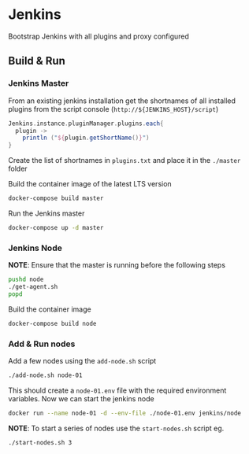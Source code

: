 # Jenkins #

Bootstrap Jenkins with all plugins and proxy configured

## Build & Run ##

### Jenkins Master ###

From an existing jenkins installation get the shortnames of all installed plugins from the script console (`http://${JENKINS_HOST}/script`)

```groovy
Jenkins.instance.pluginManager.plugins.each{
  plugin ->
    println ("${plugin.getShortName()}")
}
```

Create the list of shortnames in `plugins.txt` and place it in the `./master` folder

Build the container image of the latest LTS version

``` sh
docker-compose build master
```

Run the Jenkins master

``` sh
docker-compose up -d master
```

### Jenkins Node ###

**NOTE**: Ensure that the master is running before the following steps

```sh
pushd node
./get-agent.sh
popd
```

Build the container image

``` sh
docker-compose build node
```

### Add & Run nodes ###


Add a few nodes using the `add-node.sh` script

``` sh
./add-node.sh node-01
```

This should create a `node-01.env` file with the required environment variables. Now we can start the jenkins node

```sh
docker run --name node-01 -d --env-file ./node-01.env jenkins/node
```

**NOTE**: To start a series of nodes use the `start-nodes.sh` script eg.

```sh
./start-nodes.sh 3
```
